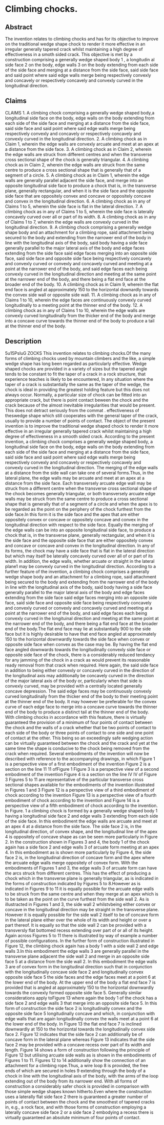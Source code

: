 # Climbing chocks.

## Abstract
The invention relates to climbing chocks and has for its objective to improve on the traditional wedge shape chock to render it more effective in an irregular generally tapered crack whilst maintaining a high degree of effectiveness in a smoth sided crack. This objective is met by a construction comprising a generally wedge shaped body 1 , a longitudin al side face 2 on the body, edge walls 3 on the body extending from each side of the side face and merging at a distance from the side face, said side face and said point where said edge walls merge being respectively convexly and concavely or respectively concavely and convexly curved in the longitudinal direction.

## Claims
CLAIMS 1. A climbing chock comprising a generally wedge shaped body,a longitudinal side face on the body, edge walls on the body extending from each side of the side face and merging at a distance from the side face, said side face and said point where said edge walls merge being respectively convexly and concavely or respectively concavely and convexly curved in the longitudinal direction. 2. A climbing chock as in Claim 1, wherein the edge walls are convexly arcuate and meet at an apex at a distance from the side face. 3. A climbing chock as in Claim 2, wherein the edge walls are struck from different centres and when the transverse cross sectional shape of the chock is generally triangular. 4. A climbing chock as in Claim 2, wherein the edge walls are struck from the same centre to produce a cross sectional shape that is generally that of a segment of a circle. 5. A climbing chock as in Claim 1, wherein the edge walls are generally parallel adjacent the side face, and merge into an opposite longitudinal side face to produce a chock that is, in the transverse plane, generally rectangular, and when it is the side face and the opposite side face that are oppositely convex and concave or oppositely concave and convex in the longitudinal direction. 6. A climbing chock as in any of Claims 1 to 5, wherein the side face is flat in the lateral direction. 7. A climbing chock as in any of Claims 1 to 5, wherein the side face is laterally concavely curved over all or part of its width. 8. A climbing chock as in any of Claims 1 to 7, wherein the edge walls are convexly curved in the longitudinal direction. 9. A climbing chock comprising a generally wedge shape body and an attachment for a climbing rope, said attachment being secured to the body and extending from the narrower end of the body in line with the longitudinal axis of the body, said body having a side face generally parallel to the major lateral axis of the body and edge faces extending from the side face said edge faces merging into an opposite side face, said side face and opposite side face being respectively concavely and convexly curved or convexly and concavely curved and meeting at a point at the narrower end of the body, and said edge faces each being convexly curved in the longitudinal direction and meeting at the same point at the narrower end of the body, and there being a flat end face at the broader end of the body. 10. A climbing chock as in Claim 9, wherein the flat end face is angled at approximately 150 to the horizontal downardly towards the convex side wall or opposite side wall. 11. A climbing chock as in any of Claims 1 to 10, wherein the edge faces are continuously convexly curved longitudinally to a meeting point at the thinner end of the body. 12. A climbing chock as in any of Claims 1 to 10, wherein the edge walls are convexly curved longitudinally from the thicker end of the body and merge into a concave curve towards the thinner end of the body to produce a tail at the thinner end of the body.

## Description
5u15PsIuG ZOCKS This invention relates to climbing chocks.Of the many forms of climbing chocks used by mountain climbers and the like, a simple wedge shape has long been regarded as particularly effective. Wedge shaped chocks are provided in a variety of sizes but the tapered angle tends to be constant to fit the taper of a crack in a rock structure, that experience teaches is likely to be encountered, In any situation where the taper of a crack is substantially the same as the taper of the wedge, the chock is ideal in providing the greatest holding feature but this does not always occur. Normally, a particular size of chock can be fitted into an appropriate crack, but there is point contact beween the chock and the crack because of the almost inevitable irregularities that would be present. This does not detract seriously from the commat . effectiveness of theswedge shape which still cooperates with the general taper of the crack, usually to provide a number of points of contact. The object of the present invention is to improve the traditional wedge shaped chock to render it more effective in an irregular generally tapered crack whilst maintaining a high degree of effectiveness in a smooth sided crack. According to the present invention, a climbing chock comprises a generally wedge shaped body, a longitudinal side face on the body, edge walls on the body extending from each side of the side face and merging at a distance from the side face, said side face and said point where said edge walls merge being respectively convexly and concavely or respectively concavely and convexly curved in the longitudinal direction. The merging of the edge walls at a distance from the side wall can take one of several forms.Thus, in the lateral plane, the edge walls may be arcuate and meet at an apex at a distance from the side face. Each transversely arcuate edge wall may be struck from a different centre when the transverse cross sectional shape of the chock becomes generally triangular, or both transversely arcuate edge walls may be struck from the same centre to produce a cross sectional shape that is generally that of a segment of a circle and when the apex is to be regarded as the point on the periphery of the chock furthest from the side face.In this form it is the side face and the apex that are either oppositely convex or concave or oppositely concave and convex in the longitudinal direction with respect to the side face. Equally the merging of the edge walls can be into an opposite longitudinal side face, to produce a chock that is, in the transverse plane, generally rectangular, and when it is the side face and the opposite side face that are either oppositely convex and concave or concave and convex in the longitudinal direction. In any of its forms, the chock may have a side face that is flat in the lateral direction but which may itself be laterally concavely curved over all of or part of its width. In addition, the edge walls, whether arcuate or straight in the lateral plane1 may be convexly curved in the longitudinal direction. According to a further feature of the invention, a climbing chock comprises a generally wedge shape body and an attachment for a climbing rope, said attachment being secured to the body and extending from the narrower end of the body in line with the longitudinal axis of the body, said body having a side face generally parallel to the major lateral axis of the body and edge faces extending from the side face said edge faces merging into an opposite side face, said side face and opposite side face being respectively concavely and convexly curved or convexly and concavely curved and meeting at a point at the narrower end of the body, and said edge faces each being convexly curved in the longituinal direction and meeting at the same point at the narrower end of the body, and there being a flat end face at the broader end of the body.The flat end face may lie at substantially 900 to the side face but it is highly desirable to have that end face angled at approximately 150 to the horizontal downwardly towards the side face when convex or opposite side face when convex as the case may be. By having the flat end face angled downwards towards the longitudinally convexly side face or opposite side face of the chock, there is a considerably reduced tendancy for any jamming of the chock in a crack as would prevent its reasonable ready removal from that crack when required. Here again, the said side face in addition to being either convexly or concavely curved in the direction of the longitudinal axis may additionally be concavely curved in the direction of the major lateral axis of the body or, particularly when that side is convexly curved, may be provided with a centrally located generally concave depression. The said edge faces may be continuously convexly curved longitudinally from the thicker end of the body to their meeting point at the thinner end of the body. It may however be preferable for the convex curve of each edge face to merge into a concave curve towards the thinner end of the body to produce a distinct tail at the thinner end of the body. With climbing chocks in accordance with this feature, there is virtually guaranteed the provision of a minimum of four points of contact between the chock and the walls of a crack whether that be two points of contact to each side of the body or three points of contact to one side and one point of contact at the other. This being so an exceedingly safe wedging action can be virtually guaranteed between the chock and the crack and yet at the same time the shape is conducive to the chock being removed from the crack when required. Several embodiments of the invention will now be described with reference to the accompanying drawings, in which Figure 1 is a perspective view of a first embodiment of the invention Figure 2 is a section on the line 11 11 ofFigure 1 Figure 3 is a perspective view of a second embodiment of the invention Figure 4 is a section on the line IV IV of Figure 3 Figures 5 to 11 are representative of the particular transverse cross sectional shapes available for the embodiments of the invention illustrated in Figures 1 and 3 Figure 12 is a perspective view of a third embodiment of chock according to the invention Figure 13 is a perspective view of a fourth embodiment of chock according to the invention and Figure 14 is a perspective view of a fifth embodiment of chock according to the invention. In Figure. 1 a climbing chock is formed by a generally wedge shaped body 1 having a longitudinal side face 2 and edge walls 3 extending from each side of the side face. In this embodiment the edge walls are arcuate and meet at an apex 4 at a distance from the side face. The side face 2 is, in the longitudinal direction, of convex shape, and the longitudinal line of the apex 4 is oppositely of concave shape as can be seen more particularly in Figure 2. In the construction shown in Figures 3 and 4, the body 1 of the chock again has a side face 2 and edge walls 3 of arcuate form meeting at an apex 4. In this embodiment as is shown more particularly by Figure 4, the side face 2 is, in the longitudinal direction of concave form and the apex where the arcuate edge walls merge oppositely of convex form. With the embodiments of Figures 1 and 3, the edge walls 3 of arcuate form can have the arcs struck from different centres. This has the effect of producing a chock which in the transverse plane is generally triangular, as is indicated in the forms of construction indicated by Figures 5 to 8.However as is indicated in Figures 9 to 11 it is equally possible for the arcuate edge walls to be struck from the same centre and when they merge at an apex which is to be taken as the point on the curve furthest from the side wall 2. As is illustracted in Figures 1 and 3, the side wall 2 whilstvbeing either convex or concave in the longitudinal direction may be straight in the transverse plane. However it is equally possible for the side wall 2 itself to be of concave form in the lateral plane either over the whole of its width and height or over a part thereof. It is equally so that the side wall 2 can be provided with a transversly flat bottomed recess extending over part of or all of its height. Again across Figures 5 to 11 there is illustrated by way of example a number of possible configurations. In the further form of construction illustrated in Figure 12, the climbing chock again has a body 1 with a side wall 2 and edge walls 3.In this embodiment the edge walls 3 are generally parallel in the transverse plane adjacent the side wall 2 and merge in an opposite side face 5 at a distance from the side wall 2. In this embodiment the edge walls 3 are of convex form in the longitudinal direction such that in conjunction with the longitudinally concave side face 2 and longitudinally convex opposite side face 5 the side faces and the edge faces meet at a point 6 at the lower end of the body. At the upper end of the body a flat end face 7 is provided that is angled at approximately 150 to the horizontal downwardly towards the convexly formed opposite side face 5. Generally similar considerations apply toFigure 13 where again the body 1 of the chock has a side face 2 and edge walls 3 that merge into an opposite side face 5. In this form of construction the side face 2 is longitudinally convex and the opposite side face 5 longitudinally concave and which, in conjunction with edge walls that are again longitudinally convex the walls meet at a point 6 at the lower end of the body. In Figure 13 the flat end face 7 is inclined downwardly at 150 to the horizontal towards the longitudinally convex side face 2. Figure 12 indicates that the side face 2 can additionally be of concave form in the lateral plane whereas Figure 13 indicates that the side face 2 may be provided with a concave recess over part of its width and length. Figure 14 shows a form of construction following the principle of Figure 12 but utilising arcuate side walls as is shown in the embodiments of Figures 1 to 11. Figures 12 to 14 additionally show the connection of an attachment for a climbing rope.Thus, a wire loop 8 is provided, the free ends of which are secured in holes 9 extending through the body of a chock in line with the longitudinal axis of the body, with the arms of the loop extending out of the body from its narrower end. With all forms of construction a considerably safer chock is provided in comparison with those simple wedge shapes known hitherto.Even where the construction uses a laterally flat side face 2 there is guaranteed a greater number of points of contact between the chock and the smoothest of tapered cracks in, e.g., a rock face, and with those forms of construction employing a laterally concave side face 2 or a side face 2 embodying a recess there is virtually guaranteed an absolute minimum of four points of contact.